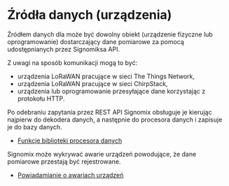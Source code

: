 # Źródła danych (urządzenia) 

Źródłem danych dla może być dowolny obiekt (urządzenie fizyczne lub oprogramowanie) dostarczający dane pomiarowe za pomocą udostępnianych przez Signomiksa API.

Z uwagi na sposób komunikacji mogą to być:
- urządzenia LoRaWAN pracujące w sieci The Things Network,
- urządzenia LoRaWAN pracujące w sieci ChirpStack,
- urządzenia lub oprogramowanie przesyłające dane korzystając z protokołu HTTP.

Po odebraniu zapytania przez REST API Signomix obsługuje je kierując najpierw do dekodera danych, a następnie do procesora danych i zapisuje je do bazy danych.
- [Funkcje biblioteki procesora danych](data_processor_lib.md)

Signomix może wykrywać awarie urządzeń powodujące, że dane pomiarowe przestają być rejestrowane.
- [Powiadamianie o awariach urządzeń](dev-failure-alerts.md)